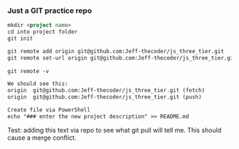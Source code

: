 ﻿###  Just a GIT practice repo

```md
mkdir <project name>  
cd into project folder  
git init                                                                                         

git remote add origin git@github.com:Jeff-thecoder/js_three_tier.git                                  
git remote set-url origin git@github.com:Jeff-thecoder/js_three_tier.git  
                                                                                                  
git remote -v                                                                                           

We should see this:  
origin  git@github.com:Jeff-thecoder/js_three_tier.git (fetch)  
origin  git@github.com:Jeff-thecoder/js_three_tier.git (push)  

Create file via PowerShell
echo "### enter the new project description" >> README.md    
```

Test:  adding this text via repo to see what git pull will tell me. This should cause a merge conflict.
